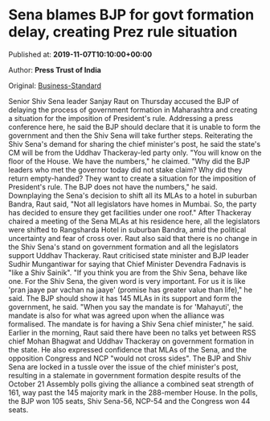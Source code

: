 
# Sena blames BJP for govt formation delay, creating Prez rule situation

Published at: **2019-11-07T10:10:00+00:00**

Author: **Press Trust of India**

Original: [Business-Standard](https://www.business-standard.com/article/pti-stories/no-change-in-sena-s-stand-on-govt-formation-raut-119110700844_1.html)

Senior Shiv Sena leader Sanjay Raut on Thursday accused the BJP of delaying the process of government formation in Maharashtra and creating a situation for the imposition of President's rule.
Addressing a press conference here, he said the BJP should declare that it is unable to form the government and then the Shiv Sena will take further steps.
Reiterating the Shiv Sena's demand for sharing the chief minister's post, he said the state's CM will be from the Uddhav Thackeray-led party only.
"You will know on the floor of the House. We have the numbers," he claimed.
"Why did the BJP leaders who met the governor today did not stake claim? Why did they return empty-handed? They want to create a situation for the imposition of President's rule. The BJP does not have the numbers," he said.
Downplaying the Sena's decision to shift all its MLAs to a hotel in suburban Bandra, Raut said, "Not all legislators have homes in Mumbai. So, the party has decided to ensure they get facilities under one roof."
After Thackeray chaired a meeting of the Sena MLAs at his residence here, all the legislators were shifted to Rangsharda Hotel in suburban Bandra, amid the political uncertainty and fear of cross over.
Raut also said that there is no change in the Shiv Sena's stand on government formation and all the legislators support Uddhav Thackeray.
Raut criticised state minister and BJP leader Sudhir Mungantiwar for saying that Chief Minister Devendra Fadnavis is "like a Shiv Sainik".
"If you think you are from the Shiv Sena, behave like one. For the Shiv Sena, the given word is very important. For us it is like 'pran jaaye par vachan na jaaye' (promise has greater value than life)," he said.
The BJP should show it has 145 MLAs in its support and form the government, he said.
"When you say the mandate is for 'Mahayuti', the mandate is also for what was agreed upon when the alliance was formalised. The mandate is for having a Shiv Sena chief minister," he said.
Earlier in the morning, Raut said there have been no talks yet between RSS chief Mohan Bhagwat and Uddhav Thackeray on government formation in the state.
He also expressed confidence that MLAs of the Sena, and the opposition Congress and NCP "would not cross sides".
The BJP and Shiv Sena are locked in a tussle over the issue of the chief minister's post, resulting in a stalemate in government formation despite results of the October 21 Assembly polls giving the alliance a combined seat strength of 161, way past the 145 majority mark in the 288-member House.
In the polls, the BJP won 105 seats, Shiv Sena-56, NCP-54 and the Congress won 44 seats.
